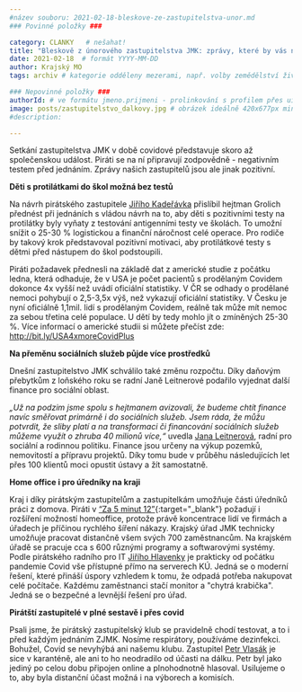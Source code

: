 ```yaml
---
#název souboru: 2021-02-18-bleskove-ze-zastupitelstva-unor.md
### Povinné položky ###

category: CLANKY   # nešahat!
title: "Bleskově z únorového zastupitelstva JMK: zprávy, které by vás neměly minout"
date: 2021-02-18  # formát YYYY-MM-DD
author: Krajský MO
tags: archiv # kategorie odděleny mezerami, např. volby zemědělství životní-prostředí piráti (viz https://jihomoravsky.pirati.cz/tags/)

### Nepovinné položky ###
authorId: # ve formátu jmeno.prijmeni - prolinkování s profilem přes uid
image: posts/zastupitelstvo_dalkovy.jpg # obrázek ideálně 420x677px minifikovaný přes https://tinypng.com/
#description:

---
```


Setkání zastupitelstva JMK v době covidové představuje skoro až společenskou událost. Piráti se na ní připravují zodpovědně - negativním testem před jednáním. Zprávy našich zastupitelů jsou ale jinak pozitivní.

**Děti s protilátkami do škol možná bez testů**

Na návrh pirátského zastupitele [Jiřího Kadeřávka](https://jihomoravsky.pirati.cz/lide/jiri-kaderavek/) přislíbil hejtman Grolich přednést při jednáních s vládou návrh na to, aby děti s pozitivními testy na protilátky byly vyňaty z testování antigenními testy ve školách. To umožní snížit o 25-30 % logistickou a finanční náročnost celé operace. Pro rodiče by takový krok představoval pozitivní motivaci, aby protilátkové testy s dětmi před nástupem do škol podstoupili. 

Piráti požadavek přednesli na základě dat z americké studie z počátku ledna, která odhaduje, že v USA je počet pacientů s prodělaným Covidem dokonce 4x vyšší než uvádí oficiální statistiky. V ČR se odhady o prodělané nemoci pohybují o 2,5-3,5x výš, než vykazují oficiální statistiky. V Česku je nyní oficiálně 1,1mil. lidí s prodělaným Covidem, reálně tak může mít nemoc za sebou třetina celé populace. U dětí by tedy mohlo jít o zmíněných 25-30 %. Více informací o americké studii si můžete přečíst zde: http://bit.ly/USA4xmoreCovidPlus

**Na přeměnu sociálních služeb půjde více prostředků**
 
Dnešní zastupitelstvo JMK schválilo také změnu rozpočtu. Díky daňovým přebytkům z loňského roku se radní Janě Leitnerové podařilo vyjednat další finance pro sociální oblast. 
 
*„Už na podzim jsme spolu s hejtmanem avizovali, že budeme chtít finance navíc směřovat primárně i do sociálních služeb. Jsem ráda, že můžu potvrdit, že sliby platí a na transformaci či financování sociálních služeb můžeme využít o zhruba 40 milionů více,“* uvedla [Jana Leitnerová](https://jihomoravsky.pirati.cz/lide/jana-leitnerova/), radní pro sociální a rodinnou politiku. Finance jsou určeny na výkup pozemků, nemovitostí a přípravu projektů. Díky tomu bude v průběhu následujících let přes 100 klientů moci opustit ústavy a žít samostatně.

**Home office i pro úředníky na kraji**

Kraj i díky pirátským zastupitelům a zastupitelkám umožňuje části úředníků práci z domova. Piráti v [“Za 5 minut 12”](https://bit.ly/za-pet-dvanact.pdf){:target="_blank"} požadují i rozšíření možností homeoffice, protože právě koncentrace lidí ve firmách a úřadech je příčinou rychlého šíření nákazy. Krajský úřad JMK technicky umožňuje pracovat distančně všem svých 700 zaměstnancům. Na krajském úřadě se pracuje cca s 600 různými programy a softwarovými systémy. Podle pirátského radního pro IT [Jiřího Hlavenky](https://jihomoravsky.pirati.cz/lide/jiri-hlavenka/) je prakticky od počátku pandemie Covid vše přístupné přímo na serverech KÚ. Jedná se o moderní řešení, které přináší úspory vzhledem k tomu, že odpadá potřeba nakupovat celé počítače. Každému zaměstnanci stačí monitor a "chytrá krabička". Jedná se o bezpečné a levnější řešení pro úřad.

**Pirátští zastupitelé v plné sestavě i přes covid**

Psali jsme, že pirátský zastupitelský klub se pravidelně chodí testovat, a to i před každým jednáním ZJMK. Nosíme respirátory, používáme dezinfekci. Bohužel, Covid se nevyhýbá ani našemu klubu. Zastupitel [Petr Vlasák](https://jihomoravsky.pirati.cz/lide/petr-vlasak/) je sice v karanténě, ale ani to ho neodradilo od účasti na dálku. Petr byl jako jediný po celou dobu připojen online a plnohodnotně hlasoval. Usilujeme o to, aby byla distanční účast možná i na výborech a komisích. 

